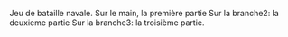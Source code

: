 Jeu de bataille navale.
Sur le main, la première partie
Sur la branche2: la deuxieme partie 
Sur la branche3: la troisième partie.